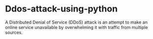 # Ddos-attack-using-python


A Distributed Denial of Service (DDoS) attack is an attempt to make an online service unavailable by overwhelming it with traffic from multiple sources. 
